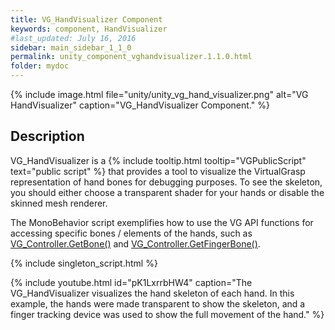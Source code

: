 ```yaml
---
title: VG_HandVisualizer Component
keywords: component, HandVisualizer
#last_updated: July 16, 2016
sidebar: main_sidebar_1_1_0
permalink: unity_component_vghandvisualizer.1.1.0.html
folder: mydoc
---
```


{% include image.html file="unity/unity_vg_hand_visualizer.png" alt="VG HandVisualizer" caption="VG_HandVisualizer Component." %}

## Description

VG_HandVisualizer is a {% include tooltip.html tooltip="VGPublicScript" text="public script" %} that provides a tool to visualize the VirtualGrasp representation of hand bones for debugging purposes. To see the skeleton, you should either choose a transparent shader for your hands or disable the skinned mesh renderer. 

The MonoBehavior script exemplifies how to use the VG API functions for accessing specific bones / elements of the hands, such as [VG_Controller.GetBone()](virtualgrasp_unityapi.1.1.0.html#vg_controllergetbone) and [VG_Controller.GetFingerBone()](virtualgrasp_unityapi.1.1.0.html#vg_controllergetfingerbone).

{% include singleton_script.html %}

{% include youtube.html id="pK1LxrrbHW4" caption="The VG_HandVisualizer visualizes the hand skeleton of each hand. In this example, the hands were made transparent to show the skeleton, and a finger tracking device was used to show the full movement of the hand." %}

